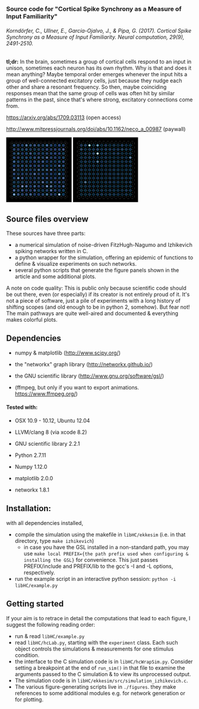 ### Source code for "Cortical Spike Synchrony as a Measure of Input Familiarity"
###### Korndörfer, C., Ullner, E., García-Ojalvo, J., & Pipa, G. (2017). Cortical Spike Synchrony as a Measure of Input Familiarity. Neural computation, 29(9), 2491-2510.

**tl;dr:** In the brain, sometimes a group of cortical cells respond to an input in unison, sometimes each neuron has its own rhythm. Why is that and does it mean anything? Maybe temporal order emerges whenever the input hits a group of well-connected excitatory cells, just because they nudge each other and share a resonant frequency. So then, maybe coinciding responses mean that the same group of cells was often hit by similar patterns in the past, since that's where strong, excitatory connections come from.

https://arxiv.org/abs/1709.03113  (open access)

http://www.mitpressjournals.org/doi/abs/10.1162/neco_a_00987  (paywall)


![animation of an unconnected grid network resonating under random input](https://raw.githubusercontent.com/cknd/synchrony/master/gnet_0.gif)
![animation of a moderately connected grid network resonating under random input](https://raw.githubusercontent.com/cknd/synchrony/master/gnet_5.gif)

## Source files overview

These sources have three parts:

- a numerical simulation of noise-driven FitzHugh-Nagumo and Izhikevich spiking networks written in C.
- a python wrapper for the simulation, offering an epidemic of functions to define & visualize experiments on such networks.
- several python scripts that generate the figure panels shown in the article and some additional plots.

A note on code quality:
This is public only because scientific code should be out there, even (or especially) if its creator is not entirely proud of it. It's not a piece of software, just a pile of experiments with a long history of shifting scopes (and old enough to be in python 2, somehow). But fear not! The main pathways are quite well-aired and documented & everything makes colorful plots.


## Dependencies
- numpy & matplotlib (http://www.scipy.org/)
- the "networkx" graph library (http://networkx.github.io/)

- the GNU scientific library (http://www.gnu.org/software/gsl/)

- (ffmpeg, but only if you want to export animations. https://www.ffmpeg.org/)


#### Tested with:
- OSX 10.9 - 10.12, Ubuntu 12.04
- LLVM/clang 8 (via xcode 8.2)
- GNU scientific library 2.2.1

- Python 2.7.11
- Numpy  1.12.0
- matplotlib  2.0.0
- networkx  1.8.1

## Installation:
with all dependencies installed,

- compile the simulation using the makefile in `libHC/ekkesim` (i.e. in that directory, type `make izhikevich`)
    - in case you have the GSL installed in a non-standard path, you may use `make local PREFIX={the path prefix used when configuring & installing the GSL}` for convenience. This just passes PREFIX/include and PREFIX/lib to the gcc's -I and -L options, respectively.
- run the example script in an interactive python session: `python -i libHC/example.py`


## Getting started
If your aim is to retrace in detail the computations that lead to each figure, I suggest the following reading order:

- run & read `libHC/example.py`
- read `libHC/hcLab.py`, starting with the `experiment` class. Each such object controls the simulations & measurements for one stimulus condition.
- the interface to the C simulation code is in `libHC/hcWrapSim.py`. Consider setting a breakpoint at the end of `run_sim()` in that file to examine the arguments passed to the C simulation & to view its unprocessed output.
- The simulation code is in `libHC/ekkesim/src/simulation_izhikevich.c`.
- The various figure-generating scripts live in `./figures`. they make references to some additional modules e.g. for network generation or for plotting.
